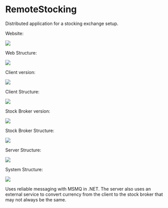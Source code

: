 RemoteStocking
=============

Distributed application for a stocking exchange setup.

Website:

![](http://github.com/fsschmitt/RemoteStocking/raw/master/screen.png) 

Web Structure:

![](https://github.com/fsschmitt/RemoteStocking/raw/master/Report/Web.png)

Client version:

![](https://github.com/fsschmitt/RemoteStocking/raw/master/Report/Client1.JPG) 

Client Structure:

![](https://github.com/fsschmitt/RemoteStocking/raw/master/Report/Client.png)

Stock Broker version:

![](https://github.com/fsschmitt/RemoteStocking/raw/master/Report/StockBroker3.JPG)

Stock Broker Structure:

![](https://github.com/fsschmitt/RemoteStocking/raw/master/Report/StockBroker.png)

Server Structure:

![](https://github.com/fsschmitt/RemoteStocking/raw/master/Report/Server.png)

System Structure:

![](https://github.com/fsschmitt/RemoteStocking/raw/master/Report/estrutura.png)

Uses reliable messaging with MSMQ in .NET. The server also uses an external service to convert currency from the client to the stock broker that may not always be the same.